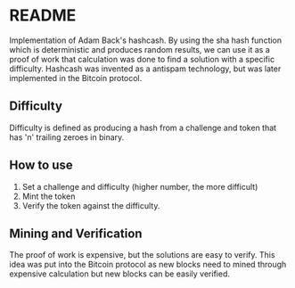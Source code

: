# README #
Implementation of Adam Back's hashcash.
By using the sha hash function which is deterministic and produces random results,
we can use it as a proof of work that calculation was done to find a solution with a specific difficulty.
Hashcash was invented as a antispam technology, but was later implemented in the Bitcoin protocol.

## Difficulty ##
Difficulty is defined as producing a hash from a challenge and token that has 'n' trailing zeroes in binary.

## How to use ##
1. Set a challenge and difficulty (higher number, the more difficult)
2. Mint the token
3. Verify the token against the difficulty.

## Mining and Verification ##
The proof of work is expensive, but the solutions are easy to verify.
This idea was put into the Bitcoin protocol as new blocks need to mined through
expensive calculation but new blocks can be easily verified.